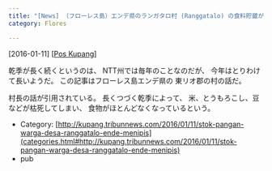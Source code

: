 ```yaml
---
title: "[News] （フローレス島）エンデ県のランガタロ村 (Ranggatalo) の食料貯蔵がほとんどなくなった "
category: Flores

---
```


[2016-01-11] [[Pos Kupang]](http://kupang.tribunnews.com/2016/01/11/stok-pangan-warga-desa-ranggatalo-ende-menipis)  

 乾季が長く続くというのは、
NTT州では毎年のことなのだが、
今年はとりわけて長いようだ。
この記事はフローレス島エンデ県の
東リオ郡の村の話だ。

 村長の話が引用されている。
長くつづく乾季によって、
米、とうもろこし、豆などが枯死してしまい、
食物がほとんどなくなっているという。

- Category: [http://kupang.tribunnews.com/2016/01/11/stok-pangan-warga-desa-ranggatalo-ende-menipis](categories.html#http://kupang.tribunnews.com/2016/01/11/stok-pangan-warga-desa-ranggatalo-ende-menipis)
- pub

